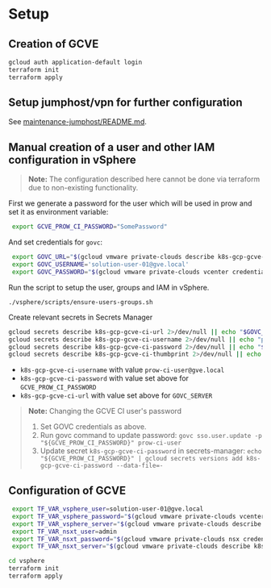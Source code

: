 # Setup

## Creation of GCVE

```sh
gcloud auth application-default login
terraform init
terraform apply
```

## Setup jumphost/vpn for further configuration

See [maintenance-jumphost/README.md](./maintenance-jumphost/README.md).

## Manual creation of a user and other IAM configuration in vSphere

> **Note:**
> The configuration described here cannot be done via terraform due to non-existing functionality.

First we generate a password for the user which will be used in prow and set it as environment variable:

```sh
 export GCVE_PROW_CI_PASSWORD="SomePassword"
```

And set credentials for `govc`:

```sh
 export GOVC_URL="$(gcloud vmware private-clouds describe k8s-gcp-gcve-pc --location us-central1-a --format='get(vcenter.fqdn)')"
 export GOVC_USERNAME='solution-user-01@gve.local'
 export GOVC_PASSWORD="$(gcloud vmware private-clouds vcenter credentials describe --private-cloud=k8s-gcp-gcve-pc --username=solution-user-01@gve.local --location=us-central1-a --format='get(password)')"
```

Run the script to setup the user, groups and IAM in vSphere.

```
./vsphere/scripts/ensure-users-groups.sh
```

Create relevant secrets in Secrets Manager

```sh
gcloud secrets describe k8s-gcp-gcve-ci-url 2>/dev/null || echo "$GOVC_URL" | gcloud secrets create k8s-gcp-gcve-ci-url --data-file=-
gcloud secrets describe k8s-gcp-gcve-ci-username 2>/dev/null || echo "prow-ci-user@gve.local" | gcloud secrets create k8s-gcp-gcve-ci-username --data-file=-
gcloud secrets describe k8s-gcp-gcve-ci-password 2>/dev/null || echo "${GCVE_PROW_CI_PASSWORD}" | gcloud secrets create k8s-gcp-gcve-ci-password --data-file=-
gcloud secrets describe k8s-gcp-gcve-ci-thumbprint 2>/dev/null || echo "$(govc about.cert -json | jq -r '.thumbprintSHA256')" | gcloud secrets create k8s-gcp-gcve-ci-thumbprint --data-file=-
```

* `k8s-gcp-gcve-ci-username` with value `prow-ci-user@gve.local`
* `k8s-gcp-gcve-ci-password` with value set above for `GCVE_PROW_CI_PASSWORD`
* `k8s-gcp-gcve-ci-url` with value set above for `GOVC_SERVER`

> **Note:** Changing the GCVE CI user's password
>
> 1. Set GOVC credentials as above.
> 2. Run govc command to update password: `govc sso.user.update -p "${GCVE_PROW_CI_PASSWORD}" prow-ci-user`
> 3. Update secret `k8s-gcp-gcve-ci-password` in secrets-manager: `echo "${GCVE_PROW_CI_PASSWORD}" | gcloud secrets versions add k8s-gcp-gcve-ci-password --data-file=-`

## Configuration of GCVE

```sh
 export TF_VAR_vsphere_user=solution-user-01@gve.local
 export TF_VAR_vsphere_password="$(gcloud vmware private-clouds vcenter credentials describe --private-cloud=k8s-gcp-gcve-pc --username=solution-user-01@gve.local --location=us-central1-a --format='get(password)')" # gcloud command
 export TF_VAR_vsphere_server="$(gcloud vmware private-clouds describe k8s-gcp-gcve-pc --location us-central1-a --format='get(vcenter.fqdn)')"
 export TF_VAR_nsxt_user=admin
 export TF_VAR_nsxt_password="$(gcloud vmware private-clouds nsx credentials describe --private-cloud k8s-gcp-gcve-pc --location us-central1-a --format='get(password)')"
 export TF_VAR_nsxt_server="$(gcloud vmware private-clouds describe k8s-gcp-gcve-pc --location us-central1-a --format='get(nsx.fqdn)')"
```

```sh
cd vsphere
terraform init
terraform apply
```
